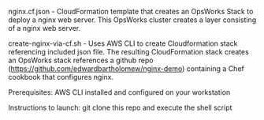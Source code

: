 nginx.cf.json - CloudFormation template that creates an OpsWorks Stack to deploy a nginx web server. This OpsWorks cluster creates a layer consisting of a nginx web server.

create-nginx-via-cf.sh - Uses AWS CLI to create Cloudformation stack referencing included json file. The resulting CloudFormation stack creates an OpsWorks stack references a github repo (https://github.com/edwardbartholomew/nginx-demo) containing a Chef cookbook that configures nginx. 

Prerequisites:
AWS CLI installed and configured on your workstation

Instructions to launch:
git clone this repo and execute the shell script
